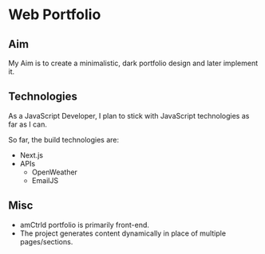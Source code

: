 # Web Portfolio

## Aim

My Aim is to create a minimalistic, dark portfolio design and later implement it.

## Technologies

As a JavaScript Developer, I plan to stick with JavaScript technologies as far as I can.

So far, the build technologies are:

- Next.js
- APIs
  - OpenWeather
  - EmailJS

## Misc

- amCtrld portfolio is primarily front-end.
- The project generates content dynamically in place of multiple pages/sections.
